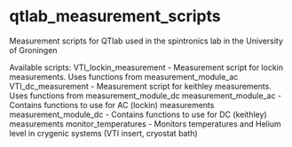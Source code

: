 # qtlab_measurement_scripts
Measurement scripts for QTlab used in the spintronics lab in the University of Groningen

Available scripts:
VTI_lockin_measurement - Measurement script for lockin measurements. Uses functions from measurement_module_ac
VTI_dc_measurement     - Measurement script for keithley measurements. Uses functions from measurement_module_dc
measurement_module_ac  - Contains functions to use for AC (lockin) measurements
measurement_module_dc  - Contains functions to use for DC (keithley) measurements
monitor_temperatures   - Monitors temperatures and Helium level in crygenic systems (VTI insert, cryostat bath)
